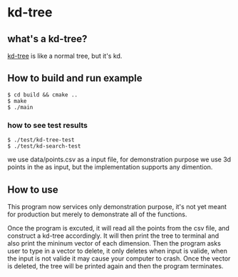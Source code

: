 # kd-tree

## what's a kd-tree?
[kd-tree](https://en.wikipedia.org/wiki/K-d_tree) is like a normal tree, but it's kd.

## How to build and run example

```console
$ cd build && cmake ..
$ make
$ ./main
```
### how to see test results

```console
$ ./test/kd-tree-test
$ ./test/kd-search-test
```


we use data/points.csv as a input file, for demonstration purpose we use 3d points in the as input, but the implementation supports any dimention.

## How to use

This program now services only demonstration purpose, it's not yet meant for production but merely to demonstrate all of the functions.

Once the program is excuted, it will read all the points from the csv file, and construct a kd-tree accordingly. It will then print the tree to terminal and also print the mininum vector of each dimension. Then the program asks user to type in a vector to delete, it only deletes when input is valide, when the input is not valide it may cause your computer to crash. Once the vector is deleted, the tree will be printed again and then the program terminates.

